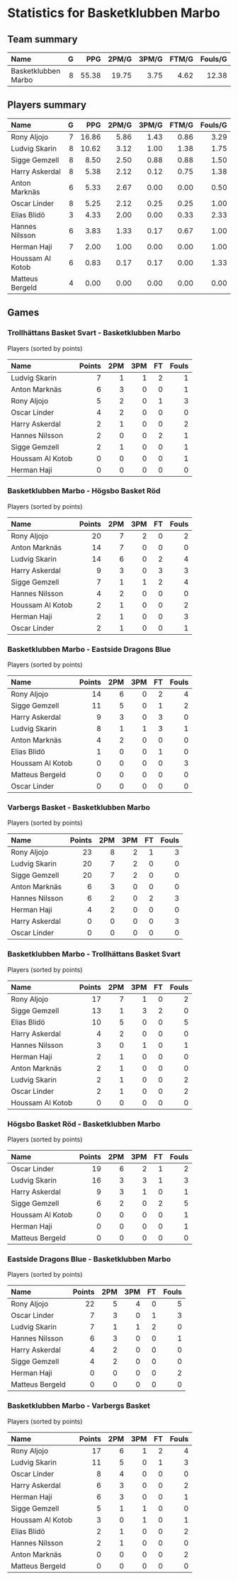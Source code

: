 # Statistics for Basketklubben Marbo

## Team summary

| Name | G | PPG | 2PM/G | 3PM/G | FTM/G | Fouls/G |
|:-----|--:|----:|------:|------:|------:|--------:|
| Basketklubben Marbo | 8 | 55.38 | 19.75 | 3.75 | 4.62 | 12.38 |

## Players summary

| Name | G | PPG | 2PM/G | 3PM/G | FTM/G | Fouls/G |
|:-----|--:|----:|------:|------:|------:|--------:|
| Rony Aljojo | 7 | 16.86 | 5.86 | 1.43 | 0.86 | 3.29 |
| Ludvig Skarin | 8 | 10.62 | 3.12 | 1.00 | 1.38 | 1.75 |
| Sigge Gemzell | 8 | 8.50 | 2.50 | 0.88 | 0.88 | 1.50 |
| Harry Askerdal | 8 | 5.38 | 2.12 | 0.12 | 0.75 | 1.38 |
| Anton Marknäs | 6 | 5.33 | 2.67 | 0.00 | 0.00 | 0.50 |
| Oscar Linder | 8 | 5.25 | 2.12 | 0.25 | 0.25 | 1.00 |
| Elias Blidö | 3 | 4.33 | 2.00 | 0.00 | 0.33 | 2.33 |
| Hannes Nilsson | 6 | 3.83 | 1.33 | 0.17 | 0.67 | 1.00 |
| Herman Haji | 7 | 2.00 | 1.00 | 0.00 | 0.00 | 1.00 |
| Houssam Al Kotob | 6 | 0.83 | 0.17 | 0.17 | 0.00 | 1.33 |
| Matteus Bergeld | 4 | 0.00 | 0.00 | 0.00 | 0.00 | 0.00 |

## Games

### Trollhättans Basket Svart - Basketklubben Marbo

Players (sorted by points)

| Name | Points | 2PM | 3PM | FT | Fouls |
|:-----|-------:|----:|----:|---:|------:|
| Ludvig Skarin |  7 |  1 |  1 |  2 |  1 |
| Anton Marknäs |  6 |  3 |  0 |  0 |  1 |
| Rony Aljojo |  5 |  2 |  0 |  1 |  3 |
| Oscar Linder |  4 |  2 |  0 |  0 |  0 |
| Harry Askerdal |  2 |  1 |  0 |  0 |  2 |
| Hannes Nilsson |  2 |  0 |  0 |  2 |  1 |
| Sigge Gemzell |  2 |  1 |  0 |  0 |  1 |
| Houssam Al Kotob |  0 |  0 |  0 |  0 |  1 |
| Herman Haji |  0 |  0 |  0 |  0 |  0 |

### Basketklubben Marbo - Högsbo Basket Röd

Players (sorted by points)

| Name | Points | 2PM | 3PM | FT | Fouls |
|:-----|-------:|----:|----:|---:|------:|
| Rony Aljojo | 20 |  7 |  2 |  0 |  2 |
| Anton Marknäs | 14 |  7 |  0 |  0 |  0 |
| Ludvig Skarin | 14 |  6 |  0 |  2 |  4 |
| Harry Askerdal |  9 |  3 |  0 |  3 |  3 |
| Sigge Gemzell |  7 |  1 |  1 |  2 |  4 |
| Hannes Nilsson |  4 |  2 |  0 |  0 |  0 |
| Houssam Al Kotob |  2 |  1 |  0 |  0 |  2 |
| Herman Haji |  2 |  1 |  0 |  0 |  3 |
| Oscar Linder |  2 |  1 |  0 |  0 |  1 |

### Basketklubben Marbo - Eastside Dragons Blue

Players (sorted by points)

| Name | Points | 2PM | 3PM | FT | Fouls |
|:-----|-------:|----:|----:|---:|------:|
| Rony Aljojo | 14 |  6 |  0 |  2 |  4 |
| Sigge Gemzell | 11 |  5 |  0 |  1 |  2 |
| Harry Askerdal |  9 |  3 |  0 |  3 |  0 |
| Ludvig Skarin |  8 |  1 |  1 |  3 |  1 |
| Anton Marknäs |  4 |  2 |  0 |  0 |  0 |
| Elias Blidö |  1 |  0 |  0 |  1 |  0 |
| Houssam Al Kotob |  0 |  0 |  0 |  0 |  3 |
| Matteus Bergeld |  0 |  0 |  0 |  0 |  0 |
| Oscar Linder |  0 |  0 |  0 |  0 |  0 |

### Varbergs Basket - Basketklubben Marbo

Players (sorted by points)

| Name | Points | 2PM | 3PM | FT | Fouls |
|:-----|-------:|----:|----:|---:|------:|
| Rony Aljojo | 23 |  8 |  2 |  1 |  3 |
| Ludvig Skarin | 20 |  7 |  2 |  0 |  0 |
| Sigge Gemzell | 20 |  7 |  2 |  0 |  0 |
| Anton Marknäs |  6 |  3 |  0 |  0 |  0 |
| Hannes Nilsson |  6 |  2 |  0 |  2 |  3 |
| Herman Haji |  4 |  2 |  0 |  0 |  0 |
| Harry Askerdal |  0 |  0 |  0 |  0 |  3 |
| Oscar Linder |  0 |  0 |  0 |  0 |  0 |

### Basketklubben Marbo - Trollhättans Basket Svart

Players (sorted by points)

| Name | Points | 2PM | 3PM | FT | Fouls |
|:-----|-------:|----:|----:|---:|------:|
| Rony Aljojo | 17 |  7 |  1 |  0 |  2 |
| Sigge Gemzell | 13 |  1 |  3 |  2 |  0 |
| Elias Blidö | 10 |  5 |  0 |  0 |  5 |
| Harry Askerdal |  4 |  2 |  0 |  0 |  0 |
| Hannes Nilsson |  3 |  0 |  1 |  0 |  1 |
| Herman Haji |  2 |  1 |  0 |  0 |  0 |
| Anton Marknäs |  2 |  1 |  0 |  0 |  0 |
| Ludvig Skarin |  2 |  1 |  0 |  0 |  2 |
| Oscar Linder |  2 |  1 |  0 |  0 |  2 |
| Houssam Al Kotob |  0 |  0 |  0 |  0 |  0 |

### Högsbo Basket Röd - Basketklubben Marbo

Players (sorted by points)

| Name | Points | 2PM | 3PM | FT | Fouls |
|:-----|-------:|----:|----:|---:|------:|
| Oscar Linder | 19 |  6 |  2 |  1 |  2 |
| Ludvig Skarin | 16 |  3 |  3 |  1 |  3 |
| Harry Askerdal |  9 |  3 |  1 |  0 |  1 |
| Sigge Gemzell |  6 |  2 |  0 |  2 |  5 |
| Houssam Al Kotob |  0 |  0 |  0 |  0 |  1 |
| Herman Haji |  0 |  0 |  0 |  0 |  1 |
| Matteus Bergeld |  0 |  0 |  0 |  0 |  0 |

### Eastside Dragons Blue - Basketklubben Marbo

Players (sorted by points)

| Name | Points | 2PM | 3PM | FT | Fouls |
|:-----|-------:|----:|----:|---:|------:|
| Rony Aljojo | 22 |  5 |  4 |  0 |  5 |
| Oscar Linder |  7 |  3 |  0 |  1 |  3 |
| Ludvig Skarin |  7 |  1 |  1 |  2 |  0 |
| Hannes Nilsson |  6 |  3 |  0 |  0 |  1 |
| Harry Askerdal |  4 |  2 |  0 |  0 |  0 |
| Sigge Gemzell |  4 |  2 |  0 |  0 |  0 |
| Herman Haji |  0 |  0 |  0 |  0 |  2 |
| Matteus Bergeld |  0 |  0 |  0 |  0 |  0 |

### Basketklubben Marbo - Varbergs Basket

Players (sorted by points)

| Name | Points | 2PM | 3PM | FT | Fouls |
|:-----|-------:|----:|----:|---:|------:|
| Rony Aljojo | 17 |  6 |  1 |  2 |  4 |
| Ludvig Skarin | 11 |  5 |  0 |  1 |  3 |
| Oscar Linder |  8 |  4 |  0 |  0 |  0 |
| Harry Askerdal |  6 |  3 |  0 |  0 |  2 |
| Herman Haji |  6 |  3 |  0 |  0 |  1 |
| Sigge Gemzell |  5 |  1 |  1 |  0 |  0 |
| Houssam Al Kotob |  3 |  0 |  1 |  0 |  1 |
| Elias Blidö |  2 |  1 |  0 |  0 |  2 |
| Hannes Nilsson |  2 |  1 |  0 |  0 |  0 |
| Anton Marknäs |  0 |  0 |  0 |  0 |  2 |
| Matteus Bergeld |  0 |  0 |  0 |  0 |  0 |

